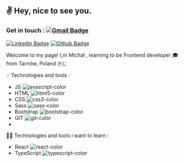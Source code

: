 ## :v: Hey, nice to see you.


### Get in touch : [![Gmail Badge](https://img.shields.io/badge/-bobkamichal@gmail.com-c14438?style=flat&logo=Gmail&logoColor=white&link=mailto:bobkamichal@gmail.com)](mailto:bobkamichal@gmail.com) 
[![Linkedin Badge](https://img.shields.io/badge/-https://www.linkedin.com/in/MichalBobka/-0072b1?style=flat&logo=Linkedin&logoColor=white&link=https://www.linkedin.com/in/MichalBobka//)](https://www.linkedin.com/in/MichalBobka//) [![Github Badge](https://img.shields.io/badge/-https://github.com/MichalBobka-grey?style=flat&logo=github&logoColor=white&link=https://github.com/MichalBobka/)](https://www.github.com/MichalBobka/) 

Welcome to my page!
I,m Michał , learning to be Frontend developer :mortar_board: from Tarnów, Poland 🇵🇱

💡 Technologies and tools : 
- JS ![javascript-color](https://user-images.githubusercontent.com/128061513/231765955-bcc9fd54-cfc6-4600-af8d-4c23349325c6.svg)
- HTML ![html5-color](https://user-images.githubusercontent.com/128061513/231765926-ee4aec5a-0cff-439a-a2e5-b5e007a27af9.svg)
- CSS ![css3-color](https://user-images.githubusercontent.com/128061513/231765892-a34ab44f-c94a-4d99-a94a-c1bdacbf399f.svg)
- Sass ![sass-color](https://user-images.githubusercontent.com/128061513/231766204-c501a9d2-2dfe-4b84-b073-794168fe9470.svg)
- Bootstrap ![bootstrap-color](https://user-images.githubusercontent.com/128061513/231765785-ba58b0d3-bc2b-4269-8c0a-0313073d45f9.svg)
- GIT ![git-color](https://user-images.githubusercontent.com/128061513/231765825-bd49701a-0be2-46f9-bbac-a835b69ea1aa.svg)
- 
👨‍🎓 Technologies and tools i want to learn :
- React ![react-color](https://user-images.githubusercontent.com/128061513/231766011-58a43413-8a7f-4e2c-ba48-5f2cb46d2d59.svg)
- TypeScript ![typescript-color](https://user-images.githubusercontent.com/128061513/231766024-184e4619-4ca9-4903-a541-c281112edc4c.svg)








